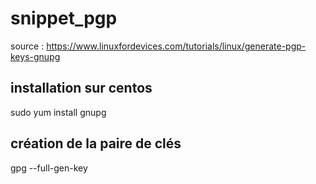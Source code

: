 # snippet_pgp

source : https://www.linuxfordevices.com/tutorials/linux/generate-pgp-keys-gnupg

## installation sur centos

sudo yum install gnupg

## création de la paire de clés

gpg --full-gen-key
